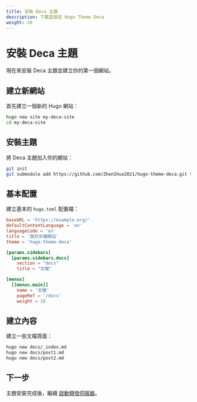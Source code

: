 ```yaml
---
title: 安裝 Deca 主題
description: 下載並設定 Hugo Theme Deca
weight: 20
---
```


# 安裝 Deca 主題

現在來安裝 Deca 主題並建立你的第一個網站。

## 建立新網站

首先建立一個新的 Hugo 網站：

```bash
hugo new site my-deca-site
cd my-deca-site
```

## 安裝主題

將 Deca 主題加入你的網站：

```bash
git init
git submodule add https://github.com/ZhenShuo2021/hugo-theme-deca.git themes/hugo-theme-deca
```

## 基本配置

建立基本的 `hugo.toml` 配置檔：

```toml
baseURL = 'https://example.org/'
defaultContentLanguage = 'en'
languageCode = 'en'
title = '我的文檔網站'
theme = 'hugo-theme-deca'

[params.sidebars]
  [params.sidebars.docs]
    section = "docs"
    title = "文檔"

[menus]
  [[menus.main]]
    name = '文檔'
    pageRef = '/docs'
    weight = 10
```

## 建立內容

建立一些文檔頁面：

```bash
hugo new docs/_index.md
hugo new docs/post1.md
hugo new docs/post2.md
```

## 下一步

主題安裝完成後，繼續 [啟動開發伺服器](../development-server)。